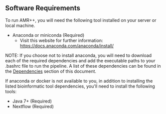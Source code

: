 Software Requirements
---------------------
To run AMR++, you will need the following tool installed on your server or local machine.

  - Anaconda or miniconda (Required)
    - Visit this website for further information: https://docs.anaconda.com/anaconda/install/
  
NOTE: If you choose not to install anaconda, you will need to download each of the required dependencies and add the executable paths to your .bashrc file to run the pipeline. A list of these dependencies can be found in the [Dependencies](https://github.com/meglab-metagenomics/amrplusplus_v2/blob/master/docs/dependencies.md) section of this document.

If anaconda or docker is not available to you, in addition to installing the listed bioinformatic tool dependencies, you'll need to install the following tools:

  - Java 7+ (Required)
  - Nextflow (Required)
